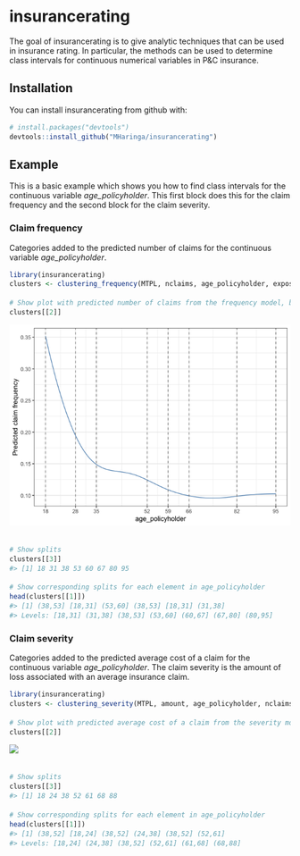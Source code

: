 
<!-- README.md is generated from README.Rmd. Please edit that file -->

# insurancerating

The goal of insurancerating is to give analytic techniques that can be
used in insurance rating. In particular, the methods can be used to
determine class intervals for continuous numerical variables in P\&C
insurance.

## Installation

You can install insurancerating from github with:

``` r
# install.packages("devtools")
devtools::install_github("MHaringa/insurancerating")
```

## Example

This is a basic example which shows you how to find class intervals for
the continuous variable *age\_policyholder*. This first block does this
for the claim frequency and the second block for the claim severity.

### Claim frequency

Categories added to the predicted number of claims for the continuous
variable *age\_policyholder*.

``` r
library(insurancerating)
clusters <- clustering_frequency(MTPL, nclaims, age_policyholder, exposure)

# Show plot with predicted number of claims from the frequency model, binned by decision trees.
clusters[[2]]
```

![](man/figures/example-1.png)<!-- -->

``` r

# Show splits
clusters[[3]]
#> [1] 18 31 38 53 60 67 80 95

# Show corresponding splits for each element in age_policyholder
head(clusters[[1]])
#> [1] (38,53] [18,31] (53,60] (38,53] [18,31] (31,38]
#> Levels: [18,31] (31,38] (38,53] (53,60] (60,67] (67,80] (80,95]
```

### Claim severity

Categories added to the predicted average cost of a claim for the
continuous variable *age\_policyholder*. The claim severity is the
amount of loss associated with an average insurance claim.

``` r
library(insurancerating)
clusters <- clustering_severity(MTPL, amount, age_policyholder, nclaims, color_splits = "deepskyblue")

# Show plot with predicted average cost of a claim from the severity model, binned by decision trees.
clusters[[2]]
```

![](man/figures/example2-1.png)<!-- -->

``` r

# Show splits
clusters[[3]]
#> [1] 18 24 38 52 61 68 88

# Show corresponding splits for each element in age_policyholder
head(clusters[[1]])
#> [1] (38,52] [18,24] (38,52] (24,38] (38,52] (52,61]
#> Levels: [18,24] (24,38] (38,52] (52,61] (61,68] (68,88]
```
